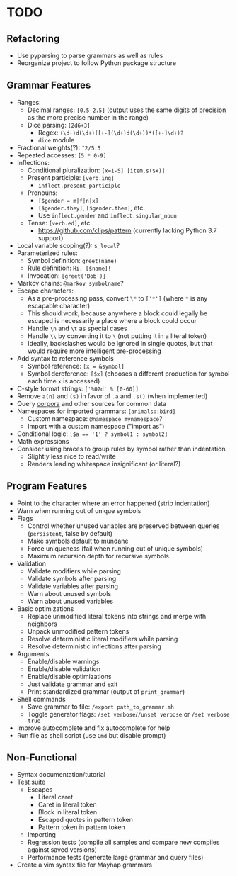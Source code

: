 # TODO

## Refactoring

- Use pyparsing to parse grammars as well as rules
- Reorganize project to follow Python package structure

## Grammar Features

- Ranges:
	- Decimal ranges: `[0.5-2.5]` (output uses the same digits of precision as the more precise number in the range)
	- Dice parsing: `[2d6+3]`
		- Regex: `(\d+)d(\d+)([+-](\d+)d(\d+))*([+-]\d+)?`
		- `dice` module
- Fractional weights(?): `^2/5.5`
- Repeated accesses: `[5 * 0-9]`
- Inflections:
	- Conditional pluralization: `[x=1-5] [item.s($x)]`
	- Present participle: `[verb.ing]`
		- `inflect.present_participle`
	- Pronouns:
		- `[$gender = m|f|n|x]`
		- `[$gender.they]`, `[$gender.them]`, etc.
		- Use `inflect.gender` and `inflect.singular_noun`
	- Tense: `[verb.ed]`, etc.
		- https://github.com/clips/pattern (currently lacking Python 3.7 support)
- Local variable scoping(?): `$_local`?
- Parameterized rules:
	- Symbol definition: `greet(name)`
	- Rule definition: `Hi, [$name]!`
	- Invocation: `[greet('Bob')]`
- Markov chains: `@markov symbolname`?
- Escape characters:
	- As a pre-processing pass, convert `\*` to `['*']` (where `*` is any escapable character)
	- This should work, because anywhere a block could legally be escaped is necessarily a place where a block could occur
	- Handle `\n` and `\t` as special cases
	- Handle `\\` by converting it to `\` (not putting it in a literal token)
	- Ideally, backslashes would be ignored in single quotes, but that would require more intelligent pre-processing
- Add syntax to reference symbols
	- Symbol reference: `[x = &symbol]`
	- Symbol dereference: `[$x]` (chooses a different production for symbol each time `x` is accessed)
- C-style format strings: `['%02d' % [0-60]]`
- Remove `a(n)` and `(s)` in favor of `.a` and `.s()` (when implemented)
- Query [corpora](https://github.com/aparrish/pycorpora) and other sources for common data
- Namespaces for imported grammars: `[animals::bird]`
	- Custom namespace: `@namespace mynamespace`?
	- Import with a custom namespace ("import as")
- Conditional logic: `[$a == '1' ? symbol1 : symbol2]`
- Math expressions
- Consider using braces to group rules by symbol rather than indentation
	- Slightly less nice to read/write
	- Renders leading whitespace insignificant (or literal?)

## Program Features

- Point to the character where an error happened (strip indentation)
- Warn when running out of unique symbols
- Flags
	- Control whether unused variables are preserved between queries (`persistent`, false by default)
	- Make symbols default to mundane
	- Force uniqueness (fail when running out of unique symbols)
	- Maximum recursion depth for recursive symbols
- Validation
	- Validate modifiers while parsing
	- Validate symbols after parsing
	- Validate variables after parsing
	- Warn about unused symbols
	- Warn about unused variables
- Basic optimizations
	- Replace unmodified literal tokens into strings and merge with neighbors
	- Unpack unmodified pattern tokens
	- Resolve deterministic literal modifiers while parsing
	- Resolve deterministic inflections after parsing
- Arguments
	- Enable/disable warnings
	- Enable/disable validation
	- Enable/disable optimizations
	- Just validate grammar and exit
	- Print standardized grammar (output of `print_grammar`)
- Shell commands
	- Save grammar to file: `/export path_to_grammar.mh`
	- Toggle generator flags: `/set verbose`/`/unset verbose` or `/set verbose true`
- Improve autocomplete and fix autocomplete for help
- Run file as shell script (use `Cmd` but disable prompt)

## Non-Functional

- Syntax documentation/tutorial
- Test suite
	- Escapes
		- Literal caret
		- Caret in literal token
		- Block in literal token
		- Escaped quotes in pattern token
		- Pattern token in pattern token
	- Importing
	- Regression tests (compile all samples and compare new compiles against saved versions)
	- Performance tests (generate large grammar and query files)
- Create a vim syntax file for Mayhap grammars
